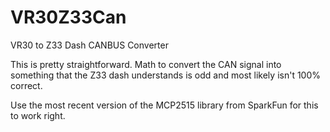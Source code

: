 # VR30Z33Can
VR30 to Z33 Dash CANBUS Converter


This is pretty straightforward.  Math to convert the CAN signal into something that the Z33 dash understands is odd and most likely isn't 100% correct.

Use the most recent version of the MCP2515 library from SparkFun for this to work right.
